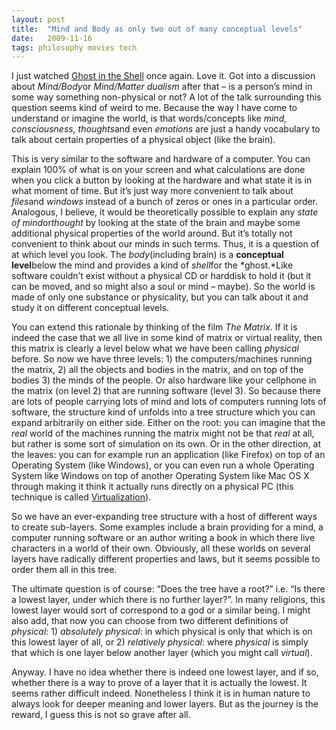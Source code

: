 ```yaml
---
layout: post
title:  "Mind and Body as only two out of many conceptual levels"
date:   2009-11-16
tags: philosophy movies tech
---
```


I just watched [Ghost in the Shell](http://en.wikipedia.org/wiki/Ghost_in_the_Shell_%28film%29) once again. Love it. Got into a discussion about *Mind/Body*or *Mind/Matter dualism* after that – is a person’s mind in some way something non-physical or not? A lot of the talk surrounding this question seems kind of weird to me. Because the way I have come to understand or imagine the world, is that words/concepts like *mind, consciousness, thoughts*and even *emotions* are just a handy vocabulary to talk about certain properties of a physical object (like the brain).

This is very similar to the software and hardware of a computer. You can explain 100% of what is on your screen and what calculations are done when you click a button by looking at the hardware and what state it is in what moment of time. But it’s just way more convenient to talk about *files*and *windows* instead of a bunch of zeros or ones in a particular order. Analogous, I believe, it would be theoretically possible to explain any *state of mind*or*thought* by looking at the state of the brain and maybe some additional physical properties of the world around. But it’s totally not convenient to think about our minds in such terms. Thus, it is a question of at which level you look. The *body*(including brain) is a **conceptual level**below the mind and provides a kind of *shell*for the *ghost.*Like software couldn’t exist without a physical CD or harddisk to hold it (but it can be moved, and so might also a soul or mind – maybe). So the world is made of only one substance or physicality, but you can talk about it and study it on different conceptual levels.

You can extend this rationale by thinking of the film *The Matrix*. If it is indeed the case that we all live in some kind of matrix or virtual reality, then this matrix is clearly a level below what we have been calling *physical* before. So now we have three levels: 1) the computers/machines running the matrix, 2) all the objects and bodies in the matrix, and on top of the bodies 3) the minds of the people. Or also hardware like your cellphone in the matrix (on level 2) that are running software (level 3). So because there are lots of people carrying lots of mind and lots of computers running lots of software, the structure kind of unfolds into a tree structure which you can expand arbitrarily on either side. Either on the root: you can imagine that the *real* world of the machines running the matrix might not be that *real* at all, but rather is some sort of simulation on its own. Or in the other direction, at the leaves: you can for example run an application (like Firefox) on top of an Operating System (like Windows), or you can even run a whole Operating System like Windows on top of another Operating System like Mac OS X through making it think it actually runs directly on a physical PC (this technique is called [Virtualization](http://en.wikipedia.org/wiki/Virtual_machine)).

So we have an ever-expanding tree structure with a host of different ways to create sub-layers. Some examples include a brain providing for a mind, a computer running software or an author writing a book in which there live characters in a world of their own. Obviously, all these worlds on several layers have radically different properties and laws, but it seems possible to order them all in this tree.

The ultimate question is of course: “Does the tree have a root?” i.e. “Is there a lowest layer, under which there is no further layer?”. In many religions, this lowest layer would sort of correspond to a god or a similar being. I might also add, that now you can choose from two different definitions of *physical*: 1) *absolutely physical*: in which physical is only that which is on this lowest layer of all, or 2) *relatively physical*: where *physical* is simply that which is one layer below another layer (which you might call *virtual*).

Anyway. I have no idea whether there is indeed one lowest layer, and if so, whether there is a way to prove of a layer that it is actually the lowest. It seems rather difficult indeed. Nonetheless I think it is in human nature to always look for deeper meaning and lower layers. But as the journey is the reward, I guess this is not so grave after all.

